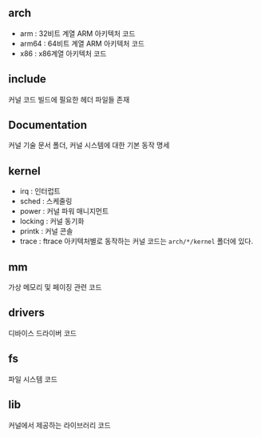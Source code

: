 ## arch
* arm : 32비트 계열 ARM 아키텍처 코드
* arm64 : 64비트 계열 ARM 아키텍처 코드
* x86 : x86계열 아키텍처 코드

## include
커널 코드 빌드에 필요한 헤더 파일들 존재

## Documentation
커널 기술 문서 폴더, 커널 시스템에 대한 기본 동작 명세

## kernel
* irq : 인터럽트
* sched : 스케줄링
* power : 커널 파워 매니지먼트
* locking : 커널 동기화
* printk : 커널 콘솔
* trace : ftrace
아키텍처별로 동작하는 커널 코드는 `arch/*/kernel` 폴더에 있다.

## mm
가상 메모리 및 페이징 관련 코드

## drivers
디바이스 드라이버 코드

## fs
파일 시스템 코드

## lib
커널에서 제공하는 라이브러리 코드

